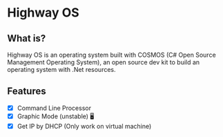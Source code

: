 # Highway OS

## What is?

Highway OS is an operating system built with COSMOS (C# Open Source Management Operating System), an open source dev kit to build an operating system with .Net resources.

## Features

- [x] Command Line Processor 
- [x] Graphic Mode (unstable) 🖥️
- [x] Get IP by DHCP (Only work on virtual machine)

